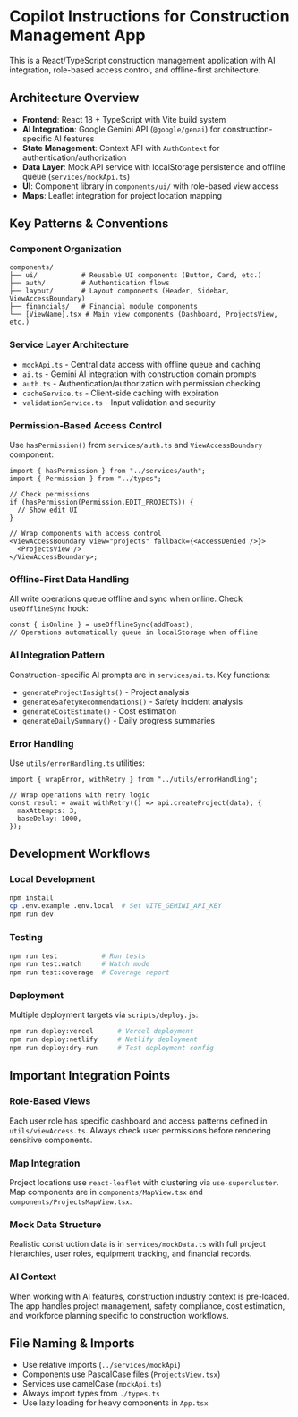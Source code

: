 # Copilot Instructions for Construction Management App

This is a React/TypeScript construction management application with AI integration, role-based access control, and offline-first architecture.

## Architecture Overview

- **Frontend**: React 18 + TypeScript with Vite build system
- **AI Integration**: Google Gemini API (`@google/genai`) for construction-specific AI features
- **State Management**: Context API with `AuthContext` for authentication/authorization
- **Data Layer**: Mock API service with localStorage persistence and offline queue (`services/mockApi.ts`)
- **UI**: Component library in `components/ui/` with role-based view access
- **Maps**: Leaflet integration for project location mapping

## Key Patterns & Conventions

### Component Organization

```
components/
├── ui/           # Reusable UI components (Button, Card, etc.)
├── auth/         # Authentication flows
├── layout/       # Layout components (Header, Sidebar, ViewAccessBoundary)
├── financials/   # Financial module components
└── [ViewName].tsx # Main view components (Dashboard, ProjectsView, etc.)
```

### Service Layer Architecture

- `mockApi.ts` - Central data access with offline queue and caching
- `ai.ts` - Gemini AI integration with construction domain prompts
- `auth.ts` - Authentication/authorization with permission checking
- `cacheService.ts` - Client-side caching with expiration
- `validationService.ts` - Input validation and security

### Permission-Based Access Control

Use `hasPermission()` from `services/auth.ts` and `ViewAccessBoundary` component:

```tsx
import { hasPermission } from "../services/auth";
import { Permission } from "../types";

// Check permissions
if (hasPermission(Permission.EDIT_PROJECTS)) {
  // Show edit UI
}

// Wrap components with access control
<ViewAccessBoundary view="projects" fallback={<AccessDenied />}>
  <ProjectsView />
</ViewAccessBoundary>;
```

### Offline-First Data Handling

All write operations queue offline and sync when online. Check `useOfflineSync` hook:

```tsx
const { isOnline } = useOfflineSync(addToast);
// Operations automatically queue in localStorage when offline
```

### AI Integration Pattern

Construction-specific AI prompts are in `services/ai.ts`. Key functions:

- `generateProjectInsights()` - Project analysis
- `generateSafetyRecommendations()` - Safety incident analysis
- `generateCostEstimate()` - Cost estimation
- `generateDailySummary()` - Daily progress summaries

### Error Handling

Use `utils/errorHandling.ts` utilities:

```tsx
import { wrapError, withRetry } from "../utils/errorHandling";

// Wrap operations with retry logic
const result = await withRetry(() => api.createProject(data), {
  maxAttempts: 3,
  baseDelay: 1000,
});
```

## Development Workflows

### Local Development

```bash
npm install
cp .env.example .env.local  # Set VITE_GEMINI_API_KEY
npm run dev
```

### Testing

```bash
npm run test           # Run tests
npm run test:watch     # Watch mode
npm run test:coverage  # Coverage report
```

### Deployment

Multiple deployment targets via `scripts/deploy.js`:

```bash
npm run deploy:vercel      # Vercel deployment
npm run deploy:netlify     # Netlify deployment
npm run deploy:dry-run     # Test deployment config
```

## Important Integration Points

### Role-Based Views

Each user role has specific dashboard and access patterns defined in `utils/viewAccess.ts`. Always check user permissions before rendering sensitive components.

### Map Integration

Project locations use `react-leaflet` with clustering via `use-supercluster`. Map components are in `components/MapView.tsx` and `components/ProjectsMapView.tsx`.

### Mock Data Structure

Realistic construction data is in `services/mockData.ts` with full project hierarchies, user roles, equipment tracking, and financial records.

### AI Context

When working with AI features, construction industry context is pre-loaded. The app handles project management, safety compliance, cost estimation, and workforce planning specific to construction workflows.

## File Naming & Imports

- Use relative imports (`../services/mockApi`)
- Components use PascalCase files (`ProjectsView.tsx`)
- Services use camelCase (`mockApi.ts`)
- Always import types from `./types.ts`
- Use lazy loading for heavy components in `App.tsx`
